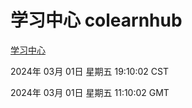 # 学习中心 colearnhub
[学习中心](http://:56308/colearnhub/)

2024年 03月 01日 星期五 19:10:02 CST

2024年 03月 01日 星期五 11:10:02 GMT
